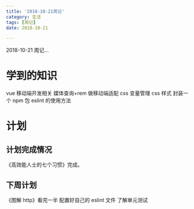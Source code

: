 ```yaml
---
title: '2018-10-21周记'
category: 生活
tags: [周记]
date: 2018-10-21

---
```


2018-10-21 周记...

<!-- more -->

# 学到的知识

vue 移动端开发相关
媒体查询+rem 做移动端适配
css 变量管理 css 样式
封装一个 npm 包
eslint 的使用方法

# 计划

## 计划完成情况

《高效能人士的七个习惯》完成。

## 下周计划

《图解 http》看完一半
配置好自己的 eslint 文件
了解单元测试

